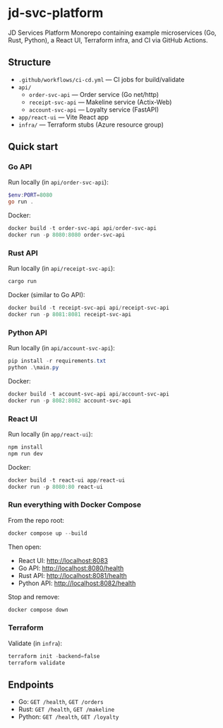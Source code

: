 # jd-svc-platform
JD Services Platform
Monorepo containing example microservices (Go, Rust, Python), a React UI, Terraform infra, and CI via GitHub Actions.

## Structure

- `.github/workflows/ci-cd.yml` — CI jobs for build/validate
- `api/`
	- `order-svc-api` — Order service (Go net/http)
	- `receipt-svc-api` — Makeline service (Actix-Web)
	- `account-svc-api` — Loyalty service (FastAPI)
- `app/react-ui` — Vite React app
- `infra/` — Terraform stubs (Azure resource group)

## Quick start

### Go API

Run locally (in `api/order-svc-api`):

```powershell
$env:PORT=8080
go run .
```

Docker:

```powershell
docker build -t order-svc-api api/order-svc-api
docker run -p 8080:8080 order-svc-api
```

### Rust API

Run locally (in `api/receipt-svc-api`):

```powershell
cargo run
```

Docker (similar to Go API):

```powershell
docker build -t receipt-svc-api api/receipt-svc-api
docker run -p 8081:8081 receipt-svc-api
```

### Python API

Run locally (in `api/account-svc-api`):

```powershell
pip install -r requirements.txt
python .\main.py
```

Docker:

```powershell
docker build -t account-svc-api api/account-svc-api
docker run -p 8082:8082 account-svc-api
```

### React UI

Run locally (in `app/react-ui`):

```powershell
npm install
npm run dev
```

Docker:

```powershell
docker build -t react-ui app/react-ui
docker run -p 8080:80 react-ui
```

### Run everything with Docker Compose

From the repo root:

```powershell
docker compose up --build
```

Then open:

- React UI: <http://localhost:8083>
- Go API: <http://localhost:8080/health>
- Rust API: <http://localhost:8081/health>
- Python API: <http://localhost:8082/health>

Stop and remove:

```powershell
docker compose down
```

### Terraform

Validate (in `infra`):

```powershell
terraform init -backend=false
terraform validate
```

## Endpoints

- Go:     `GET /health`, `GET /orders`
- Rust:   `GET /health`, `GET /makeline`
- Python: `GET /health`, `GET /loyalty`

